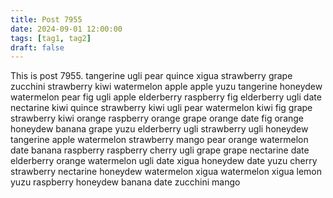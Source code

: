 ```yaml
---
title: Post 7955
date: 2024-09-01 12:00:00
tags: [tag1, tag2]
draft: false
---
```

This is post 7955.
tangerine
ugli
pear
quince
xigua
strawberry
grape
zucchini
strawberry
kiwi
watermelon
apple
apple
yuzu
tangerine
honeydew
watermelon
pear
fig
ugli
apple
elderberry
raspberry
fig
elderberry
ugli
date
nectarine
kiwi
quince
strawberry
kiwi
ugli
pear
watermelon
kiwi
fig
grape
strawberry
kiwi
orange
raspberry
orange
grape
orange
date
fig
orange
honeydew
banana
grape
yuzu
elderberry
ugli
strawberry
ugli
honeydew
tangerine
apple
watermelon
strawberry
mango
pear
orange
watermelon
date
banana
raspberry
raspberry
cherry
ugli
grape
grape
nectarine
date
elderberry
orange
watermelon
ugli
date
xigua
honeydew
date
yuzu
cherry
strawberry
nectarine
honeydew
watermelon
xigua
watermelon
xigua
lemon
yuzu
raspberry
honeydew
banana
date
zucchini
mango
